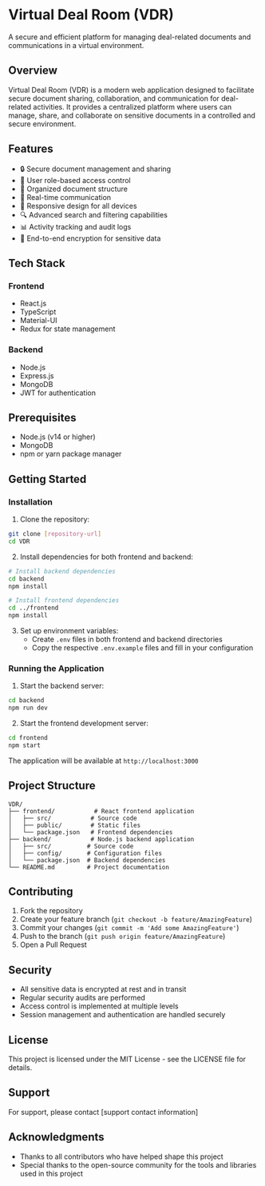 # Virtual Deal Room (VDR)

A secure and efficient platform for managing deal-related documents and communications in a virtual environment.

## Overview

Virtual Deal Room (VDR) is a modern web application designed to facilitate secure document sharing, collaboration, and communication for deal-related activities. It provides a centralized platform where users can manage, share, and collaborate on sensitive documents in a controlled and secure environment.

## Features

- 🔒 Secure document management and sharing
- 👥 User role-based access control
- 📁 Organized document structure
- 💬 Real-time communication
- 📱 Responsive design for all devices
- 🔍 Advanced search and filtering capabilities
- 📊 Activity tracking and audit logs
- 🔐 End-to-end encryption for sensitive data

## Tech Stack

### Frontend
- React.js
- TypeScript
- Material-UI
- Redux for state management

### Backend
- Node.js
- Express.js
- MongoDB
- JWT for authentication

## Prerequisites

- Node.js (v14 or higher)
- MongoDB
- npm or yarn package manager

## Getting Started

### Installation

1. Clone the repository:
```bash
git clone [repository-url]
cd VDR
```

2. Install dependencies for both frontend and backend:
```bash
# Install backend dependencies
cd backend
npm install

# Install frontend dependencies
cd ../frontend
npm install
```

3. Set up environment variables:
   - Create `.env` files in both frontend and backend directories
   - Copy the respective `.env.example` files and fill in your configuration

### Running the Application

1. Start the backend server:
```bash
cd backend
npm run dev
```

2. Start the frontend development server:
```bash
cd frontend
npm start
```

The application will be available at `http://localhost:3000`

## Project Structure

```
VDR/
├── frontend/           # React frontend application
│   ├── src/           # Source code
│   ├── public/        # Static files
│   └── package.json   # Frontend dependencies
├── backend/           # Node.js backend application
│   ├── src/          # Source code
│   ├── config/       # Configuration files
│   └── package.json  # Backend dependencies
└── README.md         # Project documentation
```

## Contributing

1. Fork the repository
2. Create your feature branch (`git checkout -b feature/AmazingFeature`)
3. Commit your changes (`git commit -m 'Add some AmazingFeature'`)
4. Push to the branch (`git push origin feature/AmazingFeature`)
5. Open a Pull Request

## Security

- All sensitive data is encrypted at rest and in transit
- Regular security audits are performed
- Access control is implemented at multiple levels
- Session management and authentication are handled securely

## License

This project is licensed under the MIT License - see the LICENSE file for details.

## Support

For support, please contact [support contact information]

## Acknowledgments

- Thanks to all contributors who have helped shape this project
- Special thanks to the open-source community for the tools and libraries used in this project
